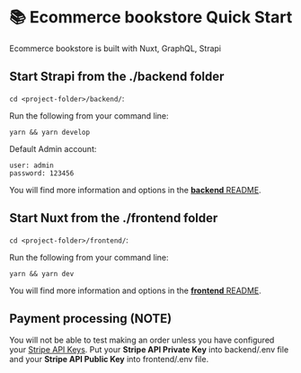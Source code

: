 # 📚 Ecommerce bookstore Quick Start

Ecommerce bookstore is built with Nuxt, GraphQL, Strapi

## Start Strapi from the ./backend folder

`cd <project-folder>/backend/`:

Run the following from your command line:

```
yarn && yarn develop
```

Default Admin account:

```
user: admin
password: 123456
```

You will find more information and options in the [**backend** README](./backend).

## Start Nuxt from the ./frontend folder

`cd <project-folder>/frontend/`:

Run the following from your command line:

```
yarn && yarn dev
```

You will find more information and options in the [**frontend** README](./frontend).

## Payment processing (NOTE)

You will not be able to test making an order unless you have configured your [Stripe API Keys](https://dashboard.stripe.com/account/apikeys).
Put your **Stripe API Private Key** into backend/.env file and your **Stripe API Public Key** into frontend/.env file.
